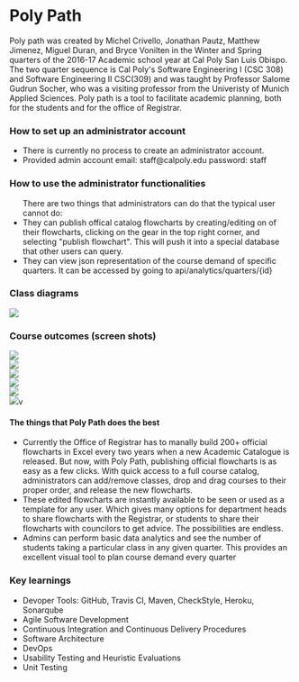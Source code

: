 <h1> Poly Path</h1>
<div>
  <p> 
    Poly path was created by Michel Crivello, Jonathan Pautz, Matthew Jimenez, Miguel Duran, and Bryce Vonilten in the Winter   and Spring quarters of the 2016-17 Academic school year at Cal Poly San Luis Obispo. The two quarter sequence is Cal Poly's   Software Engineering I (CSC 308) and Software Engineering II CSC(309) and was taught by Professor Salome Gudrun Socher, who   was a visiting professor from the Univeristy of Munich Applied Sciences. Poly path is a tool to facilitate academic planning, both for the students and for the office of Registrar. 
  </p>

<div>
  <h3> 
    <strong> How to set up an administrator account</strong>
  </h3>
  <ul>
    <li>
      There is currently no process to create an administrator account.
    </li>
    <li>
      Provided admin account email: staff@calpoly.edu password: staff
    </li>
  </ul>
</div>

<div>
  <h3> 
    <strong>How to use the administrator functionalities</strong>
  </h3>
  
  <ul>
  There are two things that administrators can do that the typical user cannot do:   
         <li> 
         They can publish offical catalog flowcharts by creating/editing on of their flowcharts, clicking on the gear in the           top right corner, and selecting  "publish flowchart". This will push it into a special database that other users can query.
        </li>        
        <li>
          They can view json representation of the course demand of specific quarters. It can be accessed by going to                   api/analytics/quarters/{id} 
        </li>
   </ul>
   
</div>    

<div>
  <h3> 
  <strong>Class diagrams</strong>
  </h3>
   <img src="https://raw.githubusercontent.com/blob/master/docs/ClassDiagram/Updated_Class_Diagram.png">
</div>  

<div>
  <h3> 
    <strong>Course outcomes (screen shots)</strong>
  </h3> 
      <img src="https://raw.githubusercontent.com/cpe308-309/polypath/blob/master/docs/PolyPathLogIn.png"><br>
      <img src="https://raw.githubusercontent.com/polypath/blob/master/docs/FlowchartPage.png"><br>
      <img src="https://raw.githubusercontent.com/polypath/blob/master/docs/PolyPathSideBar.png"><br>
      <img src="https://raw.githubusercontent.com/polypath/blob/master/docs/PolyPathCourseSearch.png"><br>
      <img src="https://raw.githubusercontent.com/polypath/blob/master/docs/PolyPathAdminGear.png"><br>
      <img src="https://raw.githubusercontent.com/polypath/blob/master/docs/PolyPathAnalytics%20.png">v
</div>

<div>
   <h4>The things that Poly Path does the best</h4>
   <ul>
    <li>
      Currently the Office of Registrar has to manally build 200+ official flowcharts in Excel every two years when a new Academic Catalogue is released. But now, with Poly Path, publishing official flowcharts is as easy as a few clicks. With quick access to a full course catalog, administrators can add/remove classes, drop and drag courses to their proper order, and release the new flowcharts. 
    </li>    
    <li>
    These edited flowcharts are instantly available to be seen or used as a template for any user. Which gives many options for department heads to share flowcharts with the Registrar, or students to share their flowcharts with councilors to get advice. The possibilities are endless. 
    </li>    
    <li>
     Admins can perform basic data analytics and see the number of students taking a particular class in any given quarter. This provides an excellent visual tool to plan course demand every quarter
   </li> 
   </ul>
</div>

<div>
  <h3> 
    <strong>Key learnings</strong>
  </h3>
  
  <ul>
     <li>Devoper Tools: GitHub, Travis CI, Maven, CheckStyle, Heroku, Sonarqube</li>
     <li>Agile Software Development </li>
     <li>Continuous Integration and Continuous Delivery Procedures</li>
     <li>Software Architecture</li>
     <li>DevOps</li>
     <li>Usability Testing and Heuristic Evaluations</li>
     <li>Unit Testing</li>
  </ul>
</div>  
